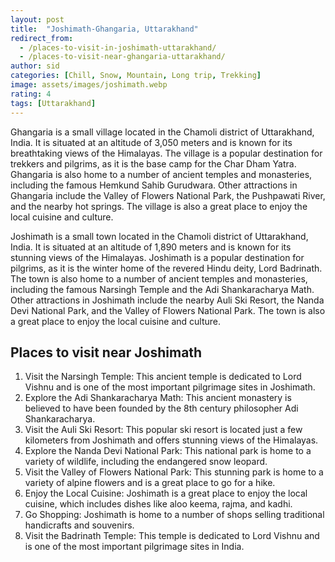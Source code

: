 ```yaml
---
layout: post
title:  "Joshimath-Ghangaria, Uttarakhand"
redirect_from:
  - /places-to-visit-in-joshimath-uttarakhand/
  - /places-to-visit-near-ghangaria-uttarakhand/
author: sid
categories: [Chill, Snow, Mountain, Long trip, Trekking]
image: assets/images/joshimath.webp
rating: 4
tags: [Uttarakhand]
---
```

Ghangaria is a small village located in the Chamoli district of Uttarakhand, India. It is situated at an altitude of 3,050 meters and is known for its breathtaking views of the Himalayas. The village is a popular destination for trekkers and pilgrims, as it is the base camp for the Char Dham Yatra. Ghangaria is also home to a number of ancient temples and monasteries, including the famous Hemkund Sahib Gurudwara. Other attractions in Ghangaria include the Valley of Flowers National Park, the Pushpawati River, and the nearby hot springs. The village is also a great place to enjoy the local cuisine and culture.

Joshimath is a small town located in the Chamoli district of Uttarakhand, India. It is situated at an altitude of 1,890 meters and is known for its stunning views of the Himalayas. Joshimath is a popular destination for pilgrims, as it is the winter home of the revered Hindu deity, Lord Badrinath. The town is also home to a number of ancient temples and monasteries, including the famous Narsingh Temple and the Adi Shankaracharya Math. Other attractions in Joshimath include the nearby Auli Ski Resort, the Nanda Devi National Park, and the Valley of Flowers National Park. The town is also a great place to enjoy the local cuisine and culture.

<h2>Places to visit near Joshimath</h2>

1. Visit the Narsingh Temple: This ancient temple is dedicated to Lord Vishnu and is one of the most important pilgrimage sites in Joshimath.
2. Explore the Adi Shankaracharya Math: This ancient monastery is believed to have been founded by the 8th century philosopher Adi Shankaracharya.
3. Visit the Auli Ski Resort: This popular ski resort is located just a few kilometers from Joshimath and offers stunning views of the Himalayas.
4. Explore the Nanda Devi National Park: This national park is home to a variety of wildlife, including the endangered snow leopard.
5. Visit the Valley of Flowers National Park: This stunning park is home to a variety of alpine flowers and is a great place to go for a hike.
6. Enjoy the Local Cuisine: Joshimath is a great place to enjoy the local cuisine, which includes dishes like aloo keema, rajma, and kadhi.
7. Go Shopping: Joshimath is home to a number of shops selling traditional handicrafts and souvenirs.
8. Visit the Badrinath Temple: This temple is dedicated to Lord Vishnu and is one of the most important pilgrimage sites in India.


<div class="pa-carousel-widget" style="width:100%; height:480px; display:none;"
  data-link="https://www.euttaranchal.com/tourism/ghangharia-excursions.php"
  data-title="Joshimath-Ghangaria, Uttarakhand"
  data-description="Chill, Snow, Mountain, Long trip, Trekking"
  data-delay="3">
  <object data="https://lh3.googleusercontent.com/CMnIEaZNuDyF6tjbOBKtML83ySZvd6y43cMkyBqNnvcFUEPH_zsIXBCazx3uAseTWouBRBXwPYxAxppNXXXD4x2IhqYL5e5oHM946-UL-As6by32xulb7lmSps5P9BceVU6t5ANt2_8=w960-rw-h720"></object>
  <object data="https://lh3.googleusercontent.com/ArYdZPQGA3X2jgv1J1pkAIOTqn8OGo5_QmR4w6PWIXZidUAnG29s_3pDAkIEJ2gVtAw3QgwhlpthvVEFx0nENO791qSVWB9Ay3tzpyx_RAoB-kWJHXPZgxNY17ePCZ7nwOEHdm-o3xM=w960-rw-h720"></object>
  <object data="https://lh3.googleusercontent.com/qfx1jlPCL2M5LIl4oB7WXPdY8CXCt1SmLHDhB9Zf7gLOHWlTfiJ9gb2-0kM9aQDR8aN7udg0BKOMLkT53-NH4qmR27NX0bar3tTHAUtQTxTutNgvy9FgX6a83b8FF3dMU1f0C4hn7tw=w960-rw-h720"></object>
  <object data="https://lh3.googleusercontent.com/bEUCA-4N8p5JaPM96_mgHArqwlzkP8Yr0SYNQ3j9eJpYMlk9qKFO7jJvKfG51xHoEeLtucayTinRplcx7DS0ocAuCpVXmNuGcCHJXCdmy9LlaIaxv36iXuDb9BJVFYrx00NQWRa5OGs=w960-rw-h720"></object>
  <object data="https://lh3.googleusercontent.com/Yo13MQVc2xNJ_C0M_5jxR4f73uERt4PVBlhjydJNnoIeoGsDcoeYV8ggpqKoUfmr0nL-GCmicId37LZxHJfhPM4vgyUbs0on3-dgNYwDHbNmWRhGcrOEEl46uC0HnSVYg6pW1e1VBT4=w960-rw-h720"></object>
  <object data="https://lh3.googleusercontent.com/VA211OyO9wzHX2KwM_UdWSQdNKrvaPlx9T7QLO4QzCr01s2q7EQlYNRebY1IDK_7RnqItwnZsP8Sr_vz6jQvJAm-cxT6jm4jqkFWkdVVlElpaHyZAHNxUdkaYp2mcdcewofEGG8HfOo=w960-rw-h720"></object>
  <object data="https://lh3.googleusercontent.com/nnPAXo6FxCHSUuzVT1IyNOm9XTJBe5jhhX4QStRDTrCdNFJu7B5aX7-1dAG610-gQWe451eruMnlKYCfWfDrCwswwp_l7PZAA-en3Si6K4LEFNIc71AVNfaBevG1du3CKUXd9L41ef0=w960-rw-h720"></object>
  <object data="https://lh3.googleusercontent.com/7_c40neORLEcmV6B-dKRx3qIGWjAdRyyApehsenbGoW8ymtjGni3dcCILrEDCc0Djw73IVbdxy9ZI9lFeHF1DvHzLG3wyoLfBXtQeeqNseRjBlTlMmYWL32Dst8b9aiFTn-0KmjYTL8=w960-rw-h720"></object>
  <object data="https://lh3.googleusercontent.com/V6dkYDpXI0XB4Er2AY9t_azd7Vd0-wxE6pXF1tg4RLrInrYjJVlEkWdOVj7BQKbgu3FRKYFYUuf4pTzVNKQtLmNqJCjxFXLxqPOV1nI21QRlItfQeJ67dejddd0OLyU2VYY-hnwmvpY=w960-rw-h720"></object>
  <object data="https://lh3.googleusercontent.com/R_CSSOB8TCmMz1a6s2kaBZl8Rju2wjO9LEdVowk1HDz7yKPRE_vI6obpRI1kSQP0423tVHzaQ4BG3TpwPl9Siy4-ycinzBArzhfzaR2HqJZGgwmidDUKR4taVgATLUcrqF77xwWVqNI=w960-rw-h720"></object>
  <object data="https://lh3.googleusercontent.com/BJ27_gVqcIRWqn-Swbqhf2Q_r6oKZ9HQYb9SRNnzlOL04xGUNhpxzDE-EW_YLj39tS_ZmccvHivZWRZviWQAKgfgt757DzraZbyKdoom9c0hHFD8nQc1Y4hX4HaZyBfThujsO89KACM=w960-rw-h720"></object>
  <object data="https://lh3.googleusercontent.com/oES0lUu_OXO1JP2sWEJqB9Be5iAEBG98zJf0Stz1OZ3mo0yfsr3bE5Oc7b7r0gmtmwJ0WgB2VELHWJsUX4B4dFzLDdTdu6Z3I80Bvlu_ysZSUnOC1Ix9xRxvasPeZlAKMZ9X_boKM6E=w960-rw-h720"></object>
  <object data="https://lh3.googleusercontent.com/X0fMMeER3_vxFZ_HWEbImENL_xBwNiKqJsmtN7fwed5b8x0boFoGlH1TzBkqLJUmMrp9eRaLnrwPN7DNV1GHW9x6J1BEqK9cU4KsgZno5fPD2Z-MKAFxDZ1n3kpClq2ySvdwwzkGo_U=w960-rw-h720"></object>
  <object data="https://lh3.googleusercontent.com/IkWuvdiu-Ml6C0w_eT_W5gxw_NYXFpUzjia65jfk4O9vxVHPXq7HWkORJ4TVPElsxe4qZgO4LYpnVCzH_IlUl0aHlLqHfKdDgn3i6Xd_MHsd635k04oOSawdABs2RfCudupxD9NzcYc=w960-rw-h720"></object>
  <object data="https://lh3.googleusercontent.com/SsfDDZLhH7JYHD10B6SiYv2bTq1cCNJDfu60MnAw9ZZgxhhs9voGjY4ZNuAhwryJkuJrJRDkqc4IY1bJkrJG1Ixp4n_XwJmiFtgP_lGg-hvTV3ctfUwL86wFQXXYEbvWgW-eghDGnvo=w960-rw-h720"></object>
  <object data="https://lh3.googleusercontent.com/QRZJsxEJa4Zgts3jpPkhOMu3sDQEZ8vws50o4S1ZqE2eNKXUJ9Gpd3bo4xP5K4a3gDu8k4MdfrFl5FOPrqItrFzq8uvG1sUfVeuLwVq-JFdjrhVhtJnOll7-M1MSdTmq8HfWuomfwqo=w960-rw-h720"></object>
  <object data="https://lh3.googleusercontent.com/NuqNbdPBjopnGtsKGUUUyq_u2eMrHdTSMREfYDQ1At0uiOu14wrKRHBx8y6oDSlpuFSPjYQqExSYjBTI71sMsAE1RFaFsOEG6Y5uHAY25Cl-waVmAlaximZTIGDgdEf2gj3Zn_8kR0k=w960-rw-h720"></object>
  <object data="https://lh3.googleusercontent.com/NktEEVFJ2FsYWSdME6VMx3yX4ilC--oVWqAPXR2AgL10gJtWQ_AzQRpqy0_oc6zaSSpELSVEaoEvHSBXfgasZdUeYADVETmeUpqiIabu6KPWjb6Bx53RfHOQG-n-CsyfytQ38VDC1do=w960-rw-h720"></object>
</div>
